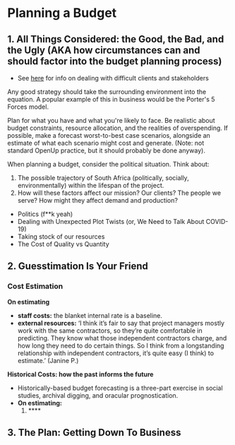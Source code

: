 # Planning a Budget

## 1. **All Things Considered: the Good, the Bad, and the Ugly \(AKA how circumstances can and should factor into the budget planning process\)**

* See [here](../../projects/project-planning/stakeholder-management.md#managing-stakeholders) for info on dealing with difficult clients and stakeholders

Any good strategy should take the surrounding environment into the equation. A popular example of this in business would be the Porter's 5 Forces model. 

Plan for what you have and what you're likely to face. Be realistic about budget constraints, resource allocation, and the realities of overspending. If possible, make a forecast worst-to-best case scenarios, alongside an estimate of what each scenario might cost and generate.  \(Note: not standard OpenUp practice, but it should probably be done anyway\). 

When planning a budget, consider the political situation. Think about:

1. The possible trajectory of South Africa \(politically, socially, environmentally\) within the lifespan of the project. 
2. How will these factors affect our mission? Our clients? The people we serve? How might they affect demand and production? 

* Politics \(f\*\*k yeah\)
* Dealing with Unexpected Plot Twists \(or, We Need to Talk About COVID-19\)
* Taking stock of our resources
* The Cost of Quality vs Quantity

## **2. Guesstimation Is Your Friend**

### **Cost Estimation**

**On estimating**

* **staff costs:**  the blanket internal rate is a baseline.
* **external resources:** ‘I think it’s fair to say that project managers mostly work with the same contractors, so they’re quite comfortable in predicting. They know what those independent contractors charge, and how long they need to do certain things. So I think from a longstanding relationship with independent contractors, it’s quite easy \(I think\) to estimate.’ \(Janine P.\)

**Historical Costs: how the past informs the future**

* Historically-based budget forecasting is a three-part exercise in social studies, archival digging, and oracular prognostication.
* **On estimating:** 
  1. \*\*\*\*

## **3. The Plan: Getting Down To Business** 

